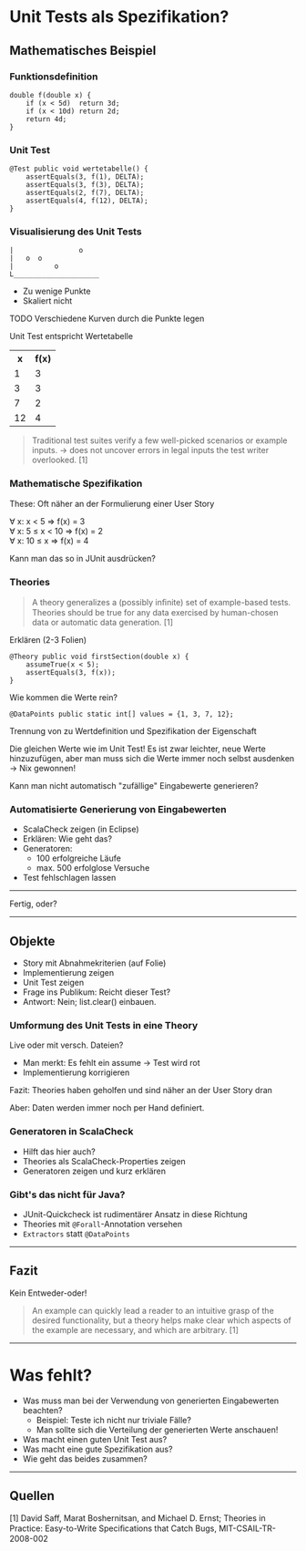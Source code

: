 # Unit Tests als Spezifikation?

## Mathematisches Beispiel

### Funktionsdefinition

	double f(double x) {
		if (x < 5d)  return 3d;
		if (x < 10d) return 2d;
		return 4d;
	}

### Unit Test

	@Test public void wertetabelle() {
		assertEquals(3, f(1), DELTA);
		assertEquals(3, f(3), DELTA);
		assertEquals(2, f(7), DELTA);
		assertEquals(4, f(12), DELTA);
	}

### Visualisierung des Unit Tests

	|                o
	|   o  o
	|          o
	L_____________________

* Zu wenige Punkte
* Skaliert nicht

TODO Verschiedene Kurven durch die Punkte legen

Unit Test entspricht Wertetabelle

<table>
  <tr><th>x</th><th>f(x)</th></tr>
  <tr><td>1</td><td>3</td></tr>
  <tr><td>3</td><td>3</td></tr>
  <tr><td>7</td><td>2</td></tr>
  <tr><td>12</td><td>4</td></tr>
</table>

> Traditional test suites verify a few well-picked scenarios or example inputs. -> does not uncover errors in legal inputs the test writer overlooked. [1]

### Mathematische Spezifikation

These: Oft näher an der Formulierung einer User Story

∀ x:      x <  5 => f(x) = 3  
∀ x:  5 ≤ x < 10 => f(x) = 2  
∀ x: 10 ≤ x      => f(x) = 4

Kann man das so in JUnit ausdrücken?

### Theories

> A theory generalizes a (possibly inﬁnite) set of example-based tests. Theories should be true for any data exercised by human-chosen data or automatic data generation. [1]

Erklären (2-3 Folien)

	@Theory public void firstSection(double x) {
		assumeTrue(x < 5);
		assertEquals(3, f(x));
	}

Wie kommen die Werte rein?

	@DataPoints public static int[] values = {1, 3, 7, 12};

Trennung von zu Wertdefinition und Spezifikation der Eigenschaft

Die gleichen Werte wie im Unit Test! Es ist zwar leichter, neue Werte hinzuzufügen, aber man muss sich die Werte immer noch selbst ausdenken → Nix gewonnen!

Kann man nicht automatisch "zufällige" Eingabewerte generieren?

### Automatisierte Generierung von Eingabewerten

* ScalaCheck zeigen (in Eclipse)
* Erklären: Wie geht das?
* Generatoren:
	* 100 erfolgreiche Läufe
	* max. 500 erfolglose Versuche
* Test fehlschlagen lassen

----------------

Fertig, oder?

----------------

## Objekte

* Story mit Abnahmekriterien (auf Folie)
* Implementierung zeigen
* Unit Test zeigen
* Frage ins Publikum: Reicht dieser Test?
* Antwort: Nein; list.clear() einbauen.

### Umformung des Unit Tests in eine Theory

Live oder mit versch. Dateien?

* Man merkt: Es fehlt ein assume → Test wird rot
* Implementierung korrigieren

Fazit: Theories haben geholfen und sind näher an der User Story dran

Aber: Daten werden immer noch per Hand definiert.

### Generatoren in ScalaCheck

* Hilft das hier auch?
* Theories als ScalaCheck-Properties zeigen
* Generatoren zeigen und kurz erklären

### Gibt's das nicht für Java?

* JUnit-Quickcheck ist rudimentärer Ansatz in diese Richtung
* Theories mit `@Forall`-Annotation versehen
* `Extractors` statt `@DataPoints`

----------------

## Fazit

Kein Entweder-oder!

> An example can quickly lead a reader to an intuitive grasp of the desired functionality, but a theory helps make clear which aspects of the example are necessary, and which are arbitrary. [1]




----------------

# Was fehlt?

* Was muss man bei der Verwendung von generierten Eingabewerten beachten?
	* Beispiel: Teste ich nicht nur triviale Fälle?
	* Man sollte sich die Verteilung der generierten Werte anschauen!
* Was macht einen guten Unit Test aus?
* Was macht eine gute Spezifikation aus?
* Wie geht das beides zusammen?

----------------

## Quellen

[1] David Saff, Marat Boshernitsan, and Michael D. Ernst; Theories in Practice: Easy-to-Write Speciﬁcations that Catch Bugs, MIT-CSAIL-TR-2008-002

